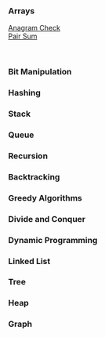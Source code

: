 ### Arrays
[Anagram Check](https://github.com/adityakumar9410/DSA/blob/main/src/com/aditya/algorithms/array/anagram-check.md)
</br>
[Pair Sum](https://github.com/adityakumar9410/DSA/blob/main/src/com/aditya/algorithms/array/pair_sum.md)

</br>

### Bit Manipulation

### Hashing 


### Stack

### Queue 

### Recursion


### Backtracking

### Greedy Algorithms


### Divide and Conquer

### Dynamic Programming

### Linked List


### Tree

### Heap


### Graph





